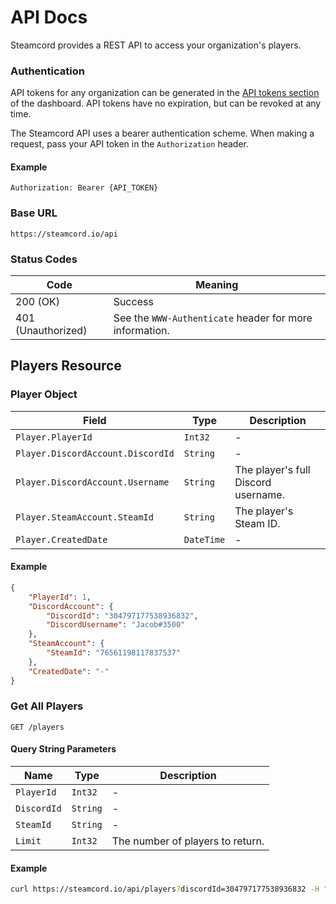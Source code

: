 # API Docs

Steamcord provides a REST API to access your organization's players.

### Authentication

API tokens for any organization can be generated in the [API tokens section](https://steamcord.io/dashboard/tokens) of the dashboard. API tokens have no expiration, but can be revoked at any time.

The Steamcord API uses a bearer authentication scheme. When making a request, pass your API token in the `Authorization` header.

#### Example

```http
Authorization: Bearer {API_TOKEN}
```

### Base URL

```
https://steamcord.io/api
```


### Status Codes

| Code               | Meaning                                                 |
| ------------------ | ------------------------------------------------------- |
| 200 (OK)           | Success                                                 |
| 401 (Unauthorized) | See the `WWW-Authenticate` header for more information. |

## Players Resource

### Player Object  

| Field                             | Type       | Description                         |
| --------------------------------- | ---------- | ----------------------------------- |
| `Player.PlayerId`                 | `Int32`    | -                                   |
| `Player.DiscordAccount.DiscordId` | `String`   | -                                   |
| `Player.DiscordAccount.Username`  | `String`   | The player's full Discord username. |
| `Player.SteamAccount.SteamId`     | `String`   | The player's Steam ID.              |
| `Player.CreatedDate`              | `DateTime` | -                                   |

#### Example

```json
{
    "PlayerId": 1,
    "DiscordAccount": {
        "DiscordId": "304797177538936832",
        "DiscordUsername": "Jacob#3500"
    },
    "SteamAccount": {
        "SteamId": "76561198117837537"
    },
    "CreatedDate": "-"
}
```

### Get All Players
`GET /players`

#### Query String Parameters

| Name        | Type     | Description                      |
| ----------- | -------- | -------------------------------- |
| `PlayerId`  | `Int32`  | -                                |
| `DiscordId` | `String` | -                                |
| `SteamId`   | `String` | -                                |
| `Limit`     | `Int32`  | The number of players to return. |

#### Example

```sh
curl https://steamcord.io/api/players?discordId=304797177538936832 -H "Authorization: Bearer {API_TOKEN}"
```
